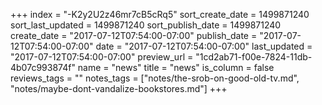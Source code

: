 +++
index = "-K2y2U2z46mr7cB5cRq5"
sort_create_date = 1499871240
sort_last_updated = 1499871240
sort_publish_date = 1499871240
create_date = "2017-07-12T07:54:00-07:00"
publish_date = "2017-07-12T07:54:00-07:00"
date = "2017-07-12T07:54:00-07:00"
last_updated = "2017-07-12T07:54:00-07:00"
preview_url = "1cd2ab71-f00e-7824-11db-4b07c993874f"
name = "news"
title = "news"
is_column = false
reviews_tags = ""
notes_tags = ["notes/the-srob-on-good-old-tv.md", "notes/maybe-dont-vandalize-bookstores.md"]
+++

